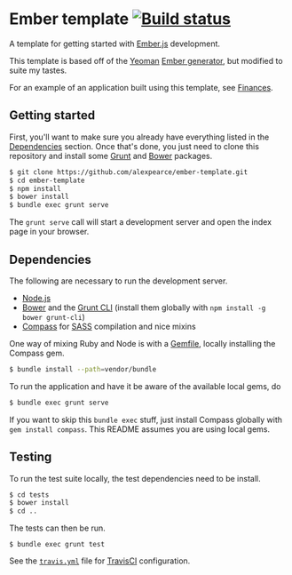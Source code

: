 # Ember template [![Build status](https://travis-ci.org/alexpearce/ember-template.svg)](http://travis-ci.org/alexpearce/ember-template)

A template for getting started with [Ember.js](http://emberjs.com/) development.

This template is based off of the [Yeoman](http://yeoman.io/) [Ember generator](https://github.com/yeoman/generator-ember), but modified to suite my tastes.

For an example of an application built using this template, see [Finances](https://github.com/alexpearce/finances).

## Getting started

First, you'll want to make sure you already have everything listed in the [Dependencies](#dependencies) section.
Once that's done, you just need to clone this repository and install some [Grunt](http://gruntjs.com/) and [Bower](http://bower.io/) packages.

```bash
$ git clone https://github.com/alexpearce/ember-template.git
$ cd ember-template
$ npm install
$ bower install
$ bundle exec grunt serve
```

The `grunt serve` call will start a development server and open the index page in your browser.

## Dependencies

The following are necessary to run the development server.

* [Node.js](http://nodejs.org/)
* [Bower](http://bower.io/) and the [Grunt CLI](https://www.npmjs.org/package/grunt-cli) (install them globally with `npm install -g bower grunt-cli`)
* [Compass](http://compass-style.org/) for [SASS](http://sass-lang.com/) compilation and nice mixins

One way of mixing Ruby and Node is with a [Gemfile](Gemfile), locally installing the Compass gem.

```bash
$ bundle install --path=vendor/bundle
```

To run the application and have it be aware of the available local gems, do

```bash
$ bundle exec grunt serve
```

If you want to skip this `bundle exec` stuff, just install Compass globally with `gem install compass`.
This README assumes you are using local gems.

## Testing

To run the test suite locally, the test dependencies need to be install.

```bash
$ cd tests
$ bower install
$ cd ..
```

The tests can then be run.

```
$ bundle exec grunt test
```

See the [`travis.yml`](.travis.yml) file for [TravisCI](https://travis-ci.org/) configuration.

